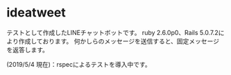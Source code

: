 # ideatweet
テストとして作成したLINEチャットボットです。 
ruby 2.6.0p0、Rails 5.0.7.2により作成しております。 
何かしらのメッセージを送信すると、固定メッセージを返答します。  

(2019/5/4 現在)：rspecによるテストを導入中です。

